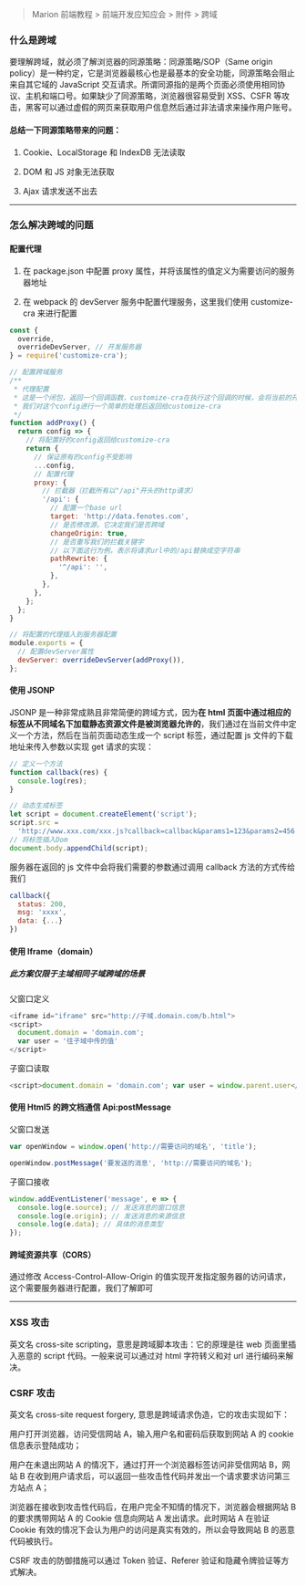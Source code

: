 > Marion 前端教程 > 前端开发应知应会 > 附件 > 跨域

### 什么是跨域

要理解跨域，就必须了解浏览器的同源策略：同源策略/SOP（Same origin policy）是一种约定，它是浏览器最核心也是最基本的安全功能，同源策略会阻止来自其它域的
JavaScript 交互请求。所谓同源指的是两个页面必须使用相同协议、主机和端口号。如果缺少了同源策略，浏览器很容易受到 XSS、CSFR 等攻击，黑客可以通过虚假的网页来获取用户信息然后通过非法请求来操作用户账号。

#### 总结一下同源策略带来的问题：

1. Cookie、LocalStorage 和 IndexDB 无法读取

2. DOM 和 JS 对象无法获取

3. Ajax 请求发送不出去

---

### 怎么解决跨域的问题

#### 配置代理

1. 在 package.json 中配置 proxy 属性，并将该属性的值定义为需要访问的服务器地址

2. 在 webpack 的 devServer 服务中配置代理服务，这里我们使用 customize-cra 来进行配置

```javascript
const {
  override,
  overrideDevServer, // 开发服务器
} = require('customize-cra');

// 配置跨域服务
/**
 * 代理配置
 * 这是一个闭包，返回一个回调函数，customize-cra在执行这个回调的时候，会将当前的开发服务器的配置项以参数的形式传给我们
 * 我们对这个config进行一个简单的处理后返回给customize-cra
 */
function addProxy() {
  return config => {
    // 将配置好的config返回给customize-cra
    return {
      // 保证原有的config不受影响
      ...config,
      // 配置代理
      proxy: {
        // 拦截器（拦截所有以"/api"开头的http请求）
        '/api': {
          // 配置一个base url
          target: 'http://data.fenotes.com',
          // 是否修改源，它决定我们是否跨域
          changeOrigin: true,
          // 是否重写我们的拦截关键字
          // 以下面这行为例，表示将请求url中的/api替换成空字符串
          pathRewrite: {
            '^/api': '',
          },
        },
      },
    };
  };
}

// 将配置的代理插入到服务器配置
module.exports = {
  // 配置devServer属性
  devServer: overrideDevServer(addProxy()),
};
```

#### 使用 JSONP

JSONP 是一种非常成熟且非常简便的跨域方式，因为**在 html 页面中通过相应的标签从不同域名下加载静态资源文件是被浏览器允许的**，我们通过在当前文件中定义一个方法，然后在当前页面动态生成一个 script 标签，通过配置 js 文件的下载地址来传入参数以实现 get 请求的实现：

```javascript
// 定义一个方法
function callback(res) {
  console.log(res);
}

// 动态生成标签
let script = document.createElement('script');
script.src =
  'http://www.xxx.com/xxx.js?callback=callback&params1=123&params2=456';
// 将标签插入Dom
document.body.appendChild(script);
```

服务器在返回的 js 文件中会将我们需要的参数通过调用 callback 方法的方式传给我们

```javascript
callback({
  status: 200,
  msg: 'xxxx',
  data: {...}
})
```

#### 使用 Iframe（domain）

##### 此方案仅限于主域相同子域跨域的场景

父窗口定义

```javascript
<iframe id="iframe" src="http://子域.domain.com/b.html">
<script>
  document.domain = 'domain.com';
  var user = '往子域中传的值'
</script>
```

子窗口读取

```javascript
<script>document.domain = 'domain.com'; var user = window.parent.user</script>
```

#### 使用 Html5 的跨文档通信 Api:postMessage

父窗口发送

```javascript
var openWindow = window.open('http://需要访问的域名', 'title');

openWindow.postMessage('要发送的消息', 'http://需要访问的域名');
```

子窗口接收

```javascript
window.addEventListener('message', e => {
  console.log(e.source); // 发送消息的窗口信息
  console.log(e.origin); // 发送消息的来源信息
  console.log(e.data); // 具体的消息类型
});
```

#### 跨域资源共享（CORS）

通过修改 Access-Control-Allow-Origin 的值实现开发指定服务器的访问请求，这个需要服务器进行配置，我们了解即可

---

### XSS 攻击

英文名 cross-site scripting，意思是跨域脚本攻击：它的原理是往 web 页面里插入恶意的 script 代码。一般来说可以通过对 html 字符转义和对 url 进行编码来解决。

### CSRF 攻击

英文名 cross-site request forgery, 意思是跨域请求伪造，它的攻击实现如下：

用户打开浏览器，访问受信网站 A，输入用户名和密码后获取到网站 A 的 cookie 信息表示登陆成功；

用户在未退出网站 A 的情况下，通过打开一个浏览器标签访问非受信网站 B，网站 B 在收到用户请求后，可以返回一些攻击性代码并发出一个请求要求访问第三方站点 A；

浏览器在接收到攻击性代码后，在用户完全不知情的情况下，浏览器会根据网站 B 的要求携带网站 A 的 Cookie 信息向网站 A 发出请求。此时网站 A 在验证 Cookie 有效的情况下会认为用户的访问是真实有效的，所以会导致网站 B 的恶意代码被执行。

CSRF 攻击的防御措施可以通过 Token 验证、Referer 验证和隐藏令牌验证等方式解决。
